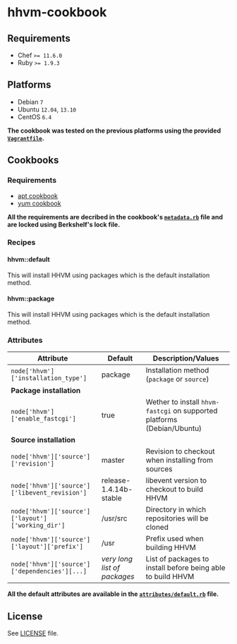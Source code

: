 # hhvm-cookbook

## Requirements

* Chef `>= 11.6.0`
* Ruby `>= 1.9.3`

## Platforms

* Debian `7`
* Ubuntu `12.04`, `13.10`
* CentOS `6.4`

**The cookbook was tested on the previous platforms using the provided [`Vagrantfile`](Vagrantfile).**

## Cookbooks

### Requirements

* [apt cookbook](https://github.com/opscode-cookbooks/apt)
* [yum cookbook](https://github.com/opscode-cookbooks/yum)

**All the requirements are decribed in the cookbook's [`metadata.rb`](metadata.rb) file and are locked using Berkshelf's lock file.**

### Recipes

#### hhvm::default

This will install HHVM using packages which is the default installation method.

#### hhvm::package

This will install HHVM using packages which is the default installation method.

### Attributes

| Attribute                                         | Default                      | Description/Values                                                      |
| ------------------------------------------------- | ---------------------------- | ----------------------------------------------------------------------- |
| `node['hhvm']['installation_type']`               | package                      | Installation method (`package` or `source`)                             |
| **Package installation**                          |                              |                                                                         |
| `node['hhvm']['enable_fastcgi']`                  | true                         | Wether to install `hhvm-fastcgi` on supported platforms (Debian/Ubuntu) |
| **Source installation**                           |                              |                                                                         |
| `node['hhvm']['source']['revision']`              | master                       | Revision to checkout when installing from sources                       |
| `node['hhvm']['source']['libevent_revision']`     | release-1.4.14b-stable       | libevent version to checkout to build HHVM                              |
| `node['hhvm']['source']['layout']['working_dir']` | /usr/src                     | Directory in which repositories will be cloned                          |
| `node['hhvm']['source']['layout']['prefix']`      | /usr                         | Prefix used when building HHVM                                          |
| `node['hhvm']['source']['dependencies'][...]`     | _very long list of packages_ | List of packages to install before being able to build HHVM             |

**All the default attributes are available in the [`attributes/default.rb`](attributes/default.rb) file.**

## License

See [LICENSE](LICENSE) file.
